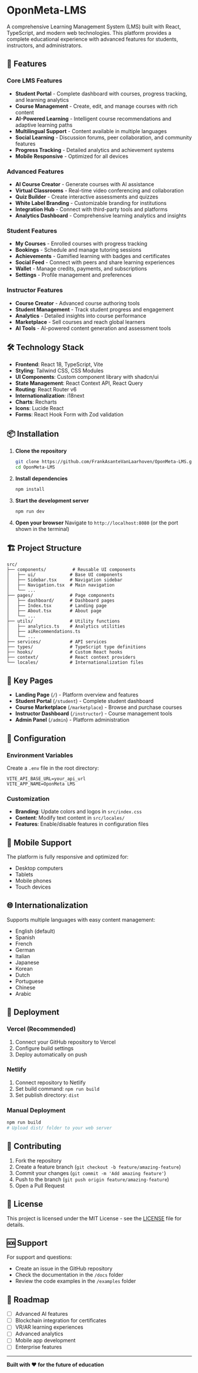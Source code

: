 # OponMeta-LMS

A comprehensive Learning Management System (LMS) built with React, TypeScript, and modern web technologies. This platform provides a complete educational experience with advanced features for students, instructors, and administrators.

## 🚀 Features

### Core LMS Features
- **Student Portal** - Complete dashboard with courses, progress tracking, and learning analytics
- **Course Management** - Create, edit, and manage courses with rich content
- **AI-Powered Learning** - Intelligent course recommendations and adaptive learning paths
- **Multilingual Support** - Content available in multiple languages
- **Social Learning** - Discussion forums, peer collaboration, and community features
- **Progress Tracking** - Detailed analytics and achievement systems
- **Mobile Responsive** - Optimized for all devices

### Advanced Features
- **AI Course Creator** - Generate courses with AI assistance
- **Virtual Classrooms** - Real-time video conferencing and collaboration
- **Quiz Builder** - Create interactive assessments and quizzes
- **White Label Branding** - Customizable branding for institutions
- **Integration Hub** - Connect with third-party tools and platforms
- **Analytics Dashboard** - Comprehensive learning analytics and insights

### Student Features
- **My Courses** - Enrolled courses with progress tracking
- **Bookings** - Schedule and manage tutoring sessions
- **Achievements** - Gamified learning with badges and certificates
- **Social Feed** - Connect with peers and share learning experiences
- **Wallet** - Manage credits, payments, and subscriptions
- **Settings** - Profile management and preferences

### Instructor Features
- **Course Creator** - Advanced course authoring tools
- **Student Management** - Track student progress and engagement
- **Analytics** - Detailed insights into course performance
- **Marketplace** - Sell courses and reach global learners
- **AI Tools** - AI-powered content generation and assessment tools

## 🛠️ Technology Stack

- **Frontend**: React 18, TypeScript, Vite
- **Styling**: Tailwind CSS, CSS Modules
- **UI Components**: Custom component library with shadcn/ui
- **State Management**: React Context API, React Query
- **Routing**: React Router v6
- **Internationalization**: i18next
- **Charts**: Recharts
- **Icons**: Lucide React
- **Forms**: React Hook Form with Zod validation

## 📦 Installation

1. **Clone the repository**
   ```bash
   git clone https://github.com/FrankAsanteVanLaarhoven/OponMeta-LMS.git
   cd OponMeta-LMS
   ```

2. **Install dependencies**
   ```bash
   npm install
   ```

3. **Start the development server**
   ```bash
   npm run dev
   ```

4. **Open your browser**
   Navigate to `http://localhost:8080` (or the port shown in the terminal)

## 🏗️ Project Structure

```
src/
├── components/          # Reusable UI components
│   ├── ui/             # Base UI components
│   ├── Sidebar.tsx     # Navigation sidebar
│   ├── Navigation.tsx  # Main navigation
│   └── ...
├── pages/              # Page components
│   ├── dashboard/      # Dashboard pages
│   ├── Index.tsx       # Landing page
│   ├── About.tsx       # About page
│   └── ...
├── utils/              # Utility functions
│   ├── analytics.ts    # Analytics utilities
│   ├── aiRecommendations.ts
│   └── ...
├── services/           # API services
├── types/              # TypeScript type definitions
├── hooks/              # Custom React hooks
├── context/            # React context providers
└── locales/            # Internationalization files
```

## 🎯 Key Pages

- **Landing Page** (`/`) - Platform overview and features
- **Student Portal** (`/student`) - Complete student dashboard
- **Course Marketplace** (`/marketplace`) - Browse and purchase courses
- **Instructor Dashboard** (`/instructor`) - Course management tools
- **Admin Panel** (`/admin`) - Platform administration

## 🔧 Configuration

### Environment Variables
Create a `.env` file in the root directory:

```env
VITE_API_BASE_URL=your_api_url
VITE_APP_NAME=OponMeta LMS
```

### Customization
- **Branding**: Update colors and logos in `src/index.css`
- **Content**: Modify text content in `src/locales/`
- **Features**: Enable/disable features in configuration files

## 📱 Mobile Support

The platform is fully responsive and optimized for:
- Desktop computers
- Tablets
- Mobile phones
- Touch devices

## 🌐 Internationalization

Supports multiple languages with easy content management:
- English (default)
- Spanish
- French
- German
- Italian
- Japanese
- Korean
- Dutch
- Portuguese
- Chinese
- Arabic

## 🚀 Deployment

### Vercel (Recommended)
1. Connect your GitHub repository to Vercel
2. Configure build settings
3. Deploy automatically on push

### Netlify
1. Connect repository to Netlify
2. Set build command: `npm run build`
3. Set publish directory: `dist`

### Manual Deployment
```bash
npm run build
# Upload dist/ folder to your web server
```

## 🤝 Contributing

1. Fork the repository
2. Create a feature branch (`git checkout -b feature/amazing-feature`)
3. Commit your changes (`git commit -m 'Add amazing feature'`)
4. Push to the branch (`git push origin feature/amazing-feature`)
5. Open a Pull Request

## 📄 License

This project is licensed under the MIT License - see the [LICENSE](LICENSE) file for details.

## 🆘 Support

For support and questions:
- Create an issue in the GitHub repository
- Check the documentation in the `/docs` folder
- Review the code examples in the `/examples` folder

## 🔮 Roadmap

- [ ] Advanced AI features
- [ ] Blockchain integration for certificates
- [ ] VR/AR learning experiences
- [ ] Advanced analytics
- [ ] Mobile app development
- [ ] Enterprise features

---

**Built with ❤️ for the future of education**
